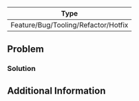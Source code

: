 | Type        | 
| ----------- | 
| Feature/Bug/Tooling/Refactor/Hotfix |

## Problem

<!-- Describe the problem or issue you are addressing. -->

### Solution

<!-- Explain the approach you took to solve the problem and the choices you made. -->


## Additional Information

<!-- Provide any additional information or context that might be helpful. -->